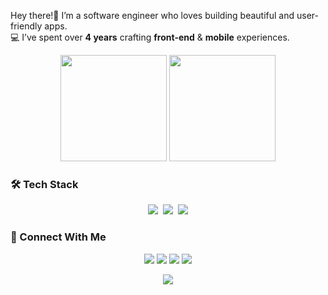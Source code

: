 <!--<p align="center">
  <img src="https://capsule-render.vercel.app/api?type=waving&color=0:541899,100:BE2BC0&height=200&section=header&text=Hi%2C%20I'm%20Saadat!&fontSize=50&fontColor=ffffff&animation=fadeIn" />
</p>-->

Hey there!👋 I’m a software engineer who loves building beautiful and user-friendly apps.  
💻 I’ve spent over **4 years** crafting **front-end** & **mobile** experiences.

<!-- GitHub Stats -->
<p align="center">
<img src="https://github-readme-stats.vercel.app/api?username=nursaadat&show_icons=true&theme=radical&hide_border=true" height="170" />
<img src="https://github-readme-stats.vercel.app/api/top-langs/?username=nursaadat&layout=compact&theme=radical&hide_border=true" height="170" />
<!-- https://github-readme-streak-stats.herokuapp.com/?user=nursaadat&theme=radical&hide_border=true -->
</p>

### 🛠️ Tech Stack  
<p align="center">
  <img src="https://skillicons.dev/icons?i=react,redux,nextjs"/>&nbsp;&nbsp;<img src="https://skills.syvixor.com/api/icons?i=expo" />&nbsp;&nbsp;<img src="https://skillicons.dev/icons?i=nodejs,js,ts,html,css,tailwind,git,github,py,postgres,postman" />
</p>

<!-- Connect With Me -->
### 🔗 Connect With Me  
<p align="center">
  <a href="mailto@nursultan.saadat@gmail.com" target="_blank"><img src="https://img.shields.io/badge/Email-BE2BC0?style=for-the-badge&logo=twitter&logoColor=white"/></a>
  <a href="https://nursaadat.dev" target="_blank"><img src="https://img.shields.io/badge/Articles-541899?style=for-the-badge"/></a>
  <a href="https://linkedin.com/in/saadat-nursultan" target="_blank"><img src="https://img.shields.io/badge/LinkedIn-0077B5?style=for-the-badge&logo=linkedin&logoColor=white"/></a>
  <a href="https://x.com/SaadatNursultan" target="_blank"><img src="https://img.shields.io/badge/Twitter-1DA1F2?style=for-the-badge&logo=twitter&logoColor=white"/></a>
  
</p>

<p align="center">
  <img src="https://capsule-render.vercel.app/api?type=waving&color=0:541899,100:BE2BC0&height=120&section=footer" />
</p>


<!--
* 👋 Hey there! I'm @nurSaadat — a passionate software engineering enthusiast diving deep into the world of full-stack development
* 👀 Currently, I’m honing my skills in backend development using Node.js, exploring how to build scalable and efficient systems.
* 🌱 Always eager to learn, especially when it comes to modern tools and frameworks.
* 💡 I'm particularly excited about React Native and would love to collaborate on open-source projects or custom packages that make mobile development faster and more powerful.

* 📫 Let’s connect and build something amazing together! How to reach me nursultan.saadat@gmail.com
-->
<!---
nurSaadat/nurSaadat is a ✨ special ✨ repository because its `README.md` (this file) appears on your GitHub profile.
You can click the Preview link to take a look at your changes.
--->
